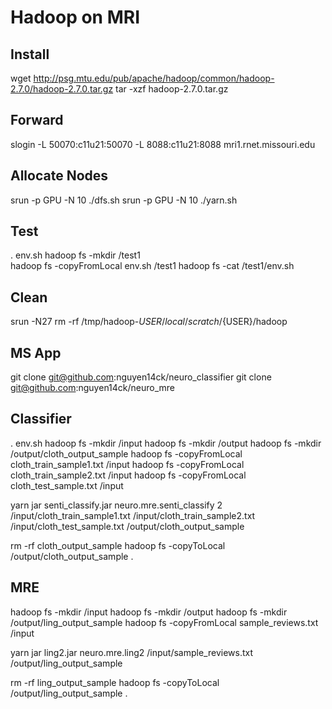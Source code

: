 # Hadoop on MRI

## Install
wget http://psg.mtu.edu/pub/apache/hadoop/common/hadoop-2.7.0/hadoop-2.7.0.tar.gz
tar -xzf hadoop-2.7.0.tar.gz

## Forward
slogin -L 50070:c11u21:50070 -L 8088:c11u21:8088 mri1.rnet.missouri.edu

## Allocate Nodes
srun -p GPU -N 10 ./dfs.sh
srun -p GPU -N 10 ./yarn.sh

## Test
. env.sh
hadoop fs -mkdir /test1               
hadoop fs -copyFromLocal env.sh /test1
hadoop fs -cat /test1/env.sh   

## Clean
srun -N27 rm -rf /tmp/hadoop-${USER} /local/scratch/${USER}/hadoop 

## MS App

git clone git@github.com:nguyen14ck/neuro_classifier
git clone git@github.com:nguyen14ck/neuro_mre

## Classifier
. env.sh
hadoop fs -mkdir /input
hadoop fs -mkdir /output
hadoop fs -mkdir /output/cloth_output_sample
hadoop fs -copyFromLocal cloth_train_sample1.txt /input
hadoop fs -copyFromLocal cloth_train_sample2.txt /input
hadoop fs -copyFromLocal cloth_test_sample.txt /input

yarn jar senti_classify.jar neuro.mre.senti_classify 2 /input/cloth_train_sample1.txt /input/cloth_train_sample2.txt /input/cloth_test_sample.txt /output/cloth_output_sample

rm -rf cloth_output_sample
hadoop fs -copyToLocal /output/cloth_output_sample .

## MRE
hadoop fs -mkdir /input
hadoop fs -mkdir /output
hadoop fs -mkdir /output/ling_output_sample
hadoop fs -copyFromLocal sample_reviews.txt /input

yarn jar ling2.jar neuro.mre.ling2 /input/sample_reviews.txt /output/ling_output_sample

rm -rf ling_output_sample
hadoop fs -copyToLocal /output/ling_output_sample .
